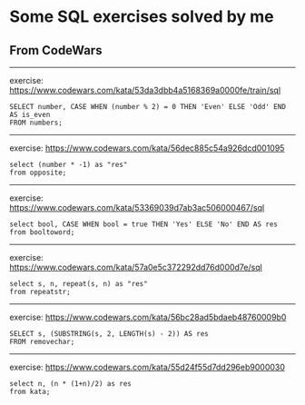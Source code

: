 # Some SQL exercises solved by me
## From CodeWars
***
exercise: https://www.codewars.com/kata/53da3dbb4a5168369a0000fe/train/sql
```
SELECT number, CASE WHEN (number % 2) = 0 THEN 'Even' ELSE 'Odd' END AS is_even
FROM numbers;
```
***
exercise: https://www.codewars.com/kata/56dec885c54a926dcd001095
```
select (number * -1) as "res"
from opposite;
```
***
exercise: https://www.codewars.com/kata/53369039d7ab3ac506000467/sql
```
select bool, CASE WHEN bool = true THEN 'Yes' ELSE 'No' END AS res
from booltoword;
```
***
exercise: https://www.codewars.com/kata/57a0e5c372292dd76d000d7e/sql
```
select s, n, repeat(s, n) as "res"
from repeatstr;
```
***
exercise: https://www.codewars.com/kata/56bc28ad5bdaeb48760009b0
```
SELECT s, (SUBSTRING(s, 2, LENGTH(s) - 2)) AS res
FROM removechar;
```
***
exercise: https://www.codewars.com/kata/55d24f55d7dd296eb9000030
```
select n, (n * (1+n)/2) as res
from kata;
```